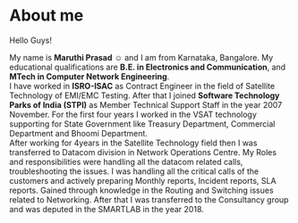 # About me

Hello Guys!

My name is **Maruthi Prasad** :relaxed: and I am from Karnataka, Bangalore. My educational qualifications are **B.E. in Electronics and Communication**, and **MTech in Computer Network Engineering**.   
I have worked in **ISRO-ISAC**  as Contract Engineer in the field of Satellite Technology of EMI/EMC Testing. After that I joined **Software Technology Parks of India (STPI)** as Member Technical Support Staff in the year 2007 November. For the first four years I worked in the VSAT technology supporting for State Government like Treasury Department, Commercial Department and Bhoomi Department.  
After working for 4years in the Satellite Technology field then I was transferred to Datacom division in Network Operations Centre. My Roles and responsibilities were handling all the datacom related calls, troubleshooting the issues. I was handling all the critical calls of the customers and actively preparing Monthly reports, Incident reports, SLA reports. Gained through knowledge in the Routing and Switching issues related to Networking.  After that I was transferred to the Consultancy group and was deputed in the SMARTLAB in the year 2018.

